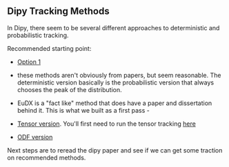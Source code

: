 ## Dipy Tracking Methods

In Dipy, there seem to be several different approaches to deterministic and probabilistic tracking.

Recommended starting point:

- [Option 1](https://github.com/nipy/dipy/blob/master/doc/examples/introduction_to_basic_tracking.py)

- these methods aren't obviously from papers, but seem reasonable.  The deterministic version basically is the probabilistic version that always chooses the peak of the distribution.

- EuDX is a "fact like" method that does have a paper and dissertation behind it.  This is what we built as a first pass - 

- [Tensor version](https://github.com/nipy/dipy/blob/master/doc/examples/tracking_eudx_tensor.py). You'll first need to run the tensor tracking [here](https://github.com/nipy/dipy/blob/master/doc/examples/reconst_dti.py)

- [ODF version](https://github.com/nipy/dipy/blob/master/doc/examples/tracking_eudx_odf.py)

Next steps are to reread the dipy paper and see if we can get some traction on recommended methods.

